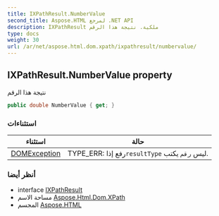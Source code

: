 ```yaml
---
title: IXPathResult.NumberValue
second_title: Aspose.HTML لمرجع .NET API
description: IXPathResult ملكية. نتيجة هذا الرقم
type: docs
weight: 30
url: /ar/net/aspose.html.dom.xpath/ixpathresult/numbervalue/
---
```

## IXPathResult.NumberValue property

نتيجة هذا الرقم

```csharp
public double NumberValue { get; }
```

### استثناءات

| استثناء | حالة |
| --- | --- |
| [DOMException](../../../aspose.html.dom/domexception/) | TYPE_ERR: رفع إذا`resultType` ليس `رقم` يكتب. |

### أنظر أيضا

* interface [IXPathResult](../)
* مساحة الاسم [Aspose.Html.Dom.XPath](../../ixpathresult/)
* المجسم [Aspose.HTML](../../../)


